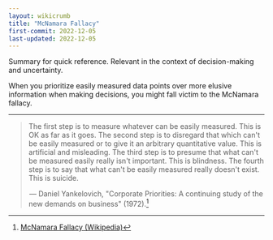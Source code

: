```yaml
---
layout: wikicrumb 
title: "McNamara Fallacy"
first-commit: 2022-12-05
last-updated: 2022-12-05
---
```


Summary for quick reference. Relevant in the context of decision-making and uncertainty.

When you prioritize easily measured data points over more elusive information when making decisions, you might fall victim to the McNamara fallacy.

---

> The first step is to measure whatever can be easily measured. This is OK as far as it goes. The second step is to disregard that which can't be easily measured or to give it an arbitrary quantitative value. This is artificial and misleading. The third step is to presume that what can't be measured easily really isn't important. This is blindness. The fourth step is to say that what can't be easily measured really doesn't exist. This is suicide.
> 
>  —  Daniel Yankelovich, "Corporate Priorities: A continuing study of the new demands on business" (1972).[^1]

[^1]: [McNamara Fallacy (Wikipedia)](https://en.wikipedia.org/wiki/McNamara_fallacy)
